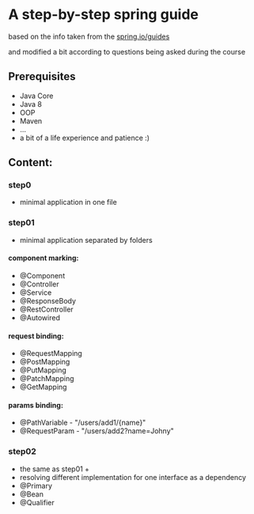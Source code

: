 # A step-by-step spring guide

based on the info taken from the [spring.io/guides](https://spring.io/guides) 

and modified a bit according to questions being asked during the course

## Prerequisites

- Java Core
- Java 8
- OOP
- Maven
- ...
- a bit of a life experience and patience :)

## Content:

### step0

- minimal application in one file

### step01

- minimal application separated by folders

#### component marking:
* @Component
* @Controller
* @Service
* @ResponseBody
* @RestController
* @Autowired

#### request binding:
* @RequestMapping
* @PostMapping
* @PutMapping
* @PatchMapping
* @GetMapping

#### params binding:
* @PathVariable - "/users/add1/{name}"
* @RequestParam - "/users/add2?name=Johny"

### step02

* the same as step01 +
* resolving different implementation for one interface as a dependency
* @Primary
* @Bean
* @Qualifier
